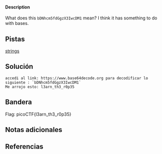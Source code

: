 
#### Description

What does this `bDNhcm5fdGgzX3IwcDM1` mean? I think it has something to do with bases.

## Pistas

[strings](https://linux.die.net/man/1/strings)


## Solución

``` 
accedi al link: https://www.base64decode.org para decodificar lo siguiente : `bDNhcm5fdGgzX3IwcDM1`
Me arrojo esto: l3arn_th3_r0p35
```

## Bandera
Flag: picoCTF{l3arn_th3_r0p35}


## Notas adicionales


## Referencias
